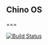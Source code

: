 ## Chino OS
===

[![Build Status](https://dev.azure.com/sunnycase/chino-os/_apis/build/status/chino-os.chino-os?branchName=master)](https://dev.azure.com/sunnycase/chino-os/_build/latest?definitionId=2&branchName=master)
